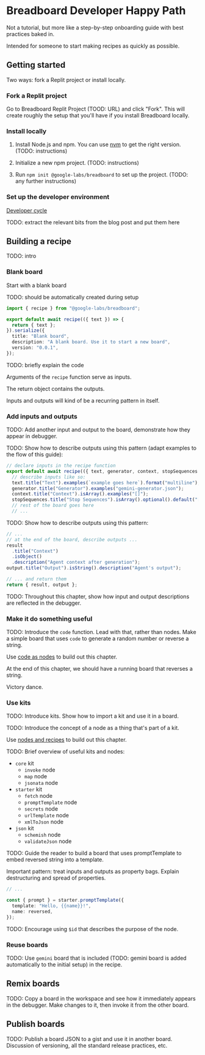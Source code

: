 # Breadboard Developer Happy Path

Not a tutorial, but more like a step-by-step onboarding guide with best practices baked in.

Intended for someone to start making recipes as quickly as possible.

## Getting started

Two ways: fork a Replit project or install locally.

### Fork a Replit project

Go to Breadboard Replit Project (TOOD: URL) and click "Fork". This will create roughly the setup that you'll have if you install Breadboard locally.

### Install locally

1. Install Node.js and npm. You can use [nvm](https://github.com/nvm-sh/nvm) to get the right version. (TODO: instructions)

2. Initialize a new npm project. (TODO: instructions)

3. Run `npm init @google-labs/breadboard` to set up the project. (TODO: any further instructions)

### Set up the developer environment

[Developer cycle](https://glazkov.com/2024/01/19/the-breadboard-developer-cycle/)

TODO: extract the relevant bits from the blog post and put them here

## Building a recipe

TODO: intro

### Blank board

Start with a blank board

TODO: should be automatically created during setup

```ts
import { recipe } from "@google-labs/breadboard";

export default await recipe(({ text }) => {
  return { text };
}).serialize({
  title: "Blank board",
  description: "A blank board. Use it to start a new board",
  version: "0.0.1",
});
```

TODO: briefly explain the code

Arguments of the `recipe` function serve as inputs.

The return object contains the outputs.

Inputs and outputs will kind of be a recurring pattern in itself.

### Add inputs and outputs

TODO: Add another input and output to the board, demonstrate how they appear in debugger.

TODO: Show how to describe outputs using this pattern (adapt examples to the flow of this guide):

```ts
// declare inputs in the recipe function
export default await recipe(({ text, generator, context, stopSequences }) => {
  // describe inputs like so:
  text.title("Text").examples(`example goes here`).format("multiline");
  generator.title("Generator").examples("gemini-generator.json");
  context.title("Context").isArray().examples("[]");
  stopSequences.title("Stop Sequences").isArray().optional().default("[]");
  // rest of the board goes here
  // ...
```

TODO: Show how to describe outputs using this pattern:

```ts
// ...
// at the end of the board, describe outputs ...
result
  .title("Context")
  .isObject()
  .description("Agent context after generation");
output.title("Output").isString().description("Agent's output");

// ... and return them
return { result, output };
```

TODO: Throughout this chapter, show how input and output descriptions are reflected in the debugger.

### Make it do something useful

TODO: Introduce the `code` function. Lead with that, rather than nodes. Make a simple board that uses `code` to generate a random number or reverse a string.

Use [code as nodes](https://github.com/breadboard-ai/breadboard/blob/main/packages/breadboard/docs/grammar/4-code-as-nodes.md) to build out this chapter.

At the end of this chapter, we should have a running board that reverses a string.

Victory dance.

### Use kits

TODO: Introduce kits. Show how to import a kit and use it in a board.

TODO: Introduce the concept of a node as a thing that's part of a kit.

Use [nodes and recipes](https://github.com/breadboard-ai/breadboard/blob/main/packages/breadboard/docs/grammar/2-nodes-and-recipes.md) to build out this chapter.

TODO: Brief overview of useful kits and nodes:

- `core` kit
  - `invoke` node
  - `map` node
  - `jsonata` node
- `starter` kit
  - `fetch` node
  - `promptTemplate` node
  - `secrets` node
  - `urlTemplate` node
  - `xmlToJson` node
- `json` kit
  - `schemish` node
  - `validateJson` node

TODO: Guide the reader to build a board that uses promptTemplate to embed reversed string into a template.

Important pattern: treat inputs and outputs as property bags.
Explain destructuring and spread of properties.

```ts
// ...

const { prompt } = starter.promptTemplate({
  template: "Hello, {{name}}!",
  name: reversed,
});
```

TODO: Encourage using `$id` that describes the purpose of the node.

### Reuse boards

TODO: Use `gemini` board that is included (TODO: gemini board is added automatically to the initial setup) in the recipe.

## Remix boards

TODO: Copy a board in the workspace and see how it immediately appears in the debugger. Make changes to it, then invoke it from the other board.

## Publish boards

TODO: Publish a board JSON to a gist and use it in another board.
Discussion of versioning, all the standard release practices, etc.

